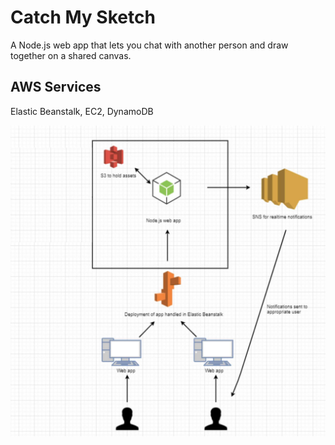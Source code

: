 # Catch My Sketch

A Node.js web app that lets you chat with another person and draw together on a shared canvas.

## AWS Services

Elastic Beanstalk, EC2, DynamoDB


![Architecture Diagram](architecture.png)
